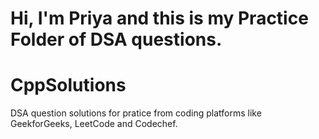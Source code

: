 # Hi, I'm Priya and this is my Practice Folder of DSA questions.


# CppSolutions
DSA question solutions for pratice from coding platforms like GeekforGeeks, LeetCode and Codechef.


